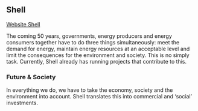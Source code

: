 ## Shell

[Website Shell](http://www.shell.com)

The coming 50 years, governments, energy producers and energy consumers together have to do three things simultaneously: meet the demand for energy, maintain energy resources at an acceptable level and limit the consequences for the environment and society. This is no simply task. Currently, Shell already has running projects that contribute to this.

### Future & Society
In everything we do, we have to take the economy, society and the environment into account. Shell translates this into commercial and ‘social’ investments.